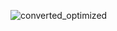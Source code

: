 ![converted_optimized](https://github.com/user-attachments/assets/20478811-61e1-4f12-a283-b2a61e383fb9)
